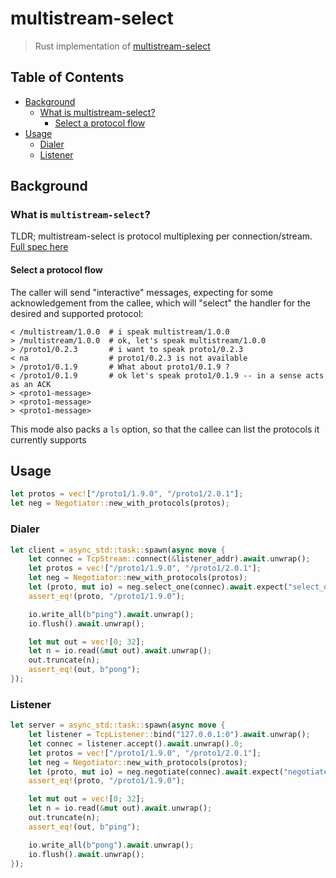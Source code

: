 # multistream-select

> Rust implementation of [multistream-select](https://github.com/multiformats/multistream-select)

## Table of Contents

- [Background](#background)
  - [What is multistream-select?](#what-is-multistream-select)
    - [Select a protocol flow](#select-a-protocol-flow)
- [Usage](#usage)
    - [Dialer](#dialer)
    - [Listener](#listener)

## Background

### What is `multistream-select`?

TLDR; multistream-select is protocol multiplexing per connection/stream. [Full spec here](https://github.com/multiformats/multistream-select)

#### Select a protocol flow

The caller will send "interactive" messages, expecting for some acknowledgement from the callee, which will "select" the handler for the desired and supported protocol:

```console
< /multistream/1.0.0  # i speak multistream/1.0.0
> /multistream/1.0.0  # ok, let's speak multistream/1.0.0
> /proto1/0.2.3       # i want to speak proto1/0.2.3
< na                  # proto1/0.2.3 is not available
> /proto1/0.1.9       # What about proto1/0.1.9 ?
< /proto1/0.1.9       # ok let's speak proto1/0.1.9 -- in a sense acts as an ACK
> <proto1-message>
> <proto1-message>
> <proto1-message>
```

This mode also packs a `ls` option, so that the callee can list the protocols it currently supports

## Usage

```rust
let protos = vec!["/proto1/1.9.0", "/proto1/2.0.1"];
let neg = Negotiator::new_with_protocols(protos);
```

### Dialer

```rust
let client = async_std::task::spawn(async move {
    let connec = TcpStream::connect(&listener_addr).await.unwrap();
    let protos = vec!["/proto1/1.9.0", "/proto1/2.0.1"];
    let neg = Negotiator::new_with_protocols(protos);
    let (proto, mut io) = neg.select_one(connec).await.expect("select_one");
    assert_eq!(proto, "/proto1/1.9.0");

    io.write_all(b"ping").await.unwrap();
    io.flush().await.unwrap();

    let mut out = vec![0; 32];
    let n = io.read(&mut out).await.unwrap();
    out.truncate(n);
    assert_eq!(out, b"pong");
});
```

### Listener

```rust
let server = async_std::task::spawn(async move {
    let listener = TcpListener::bind("127.0.0.1:0").await.unwrap();
    let connec = listener.accept().await.unwrap().0;
    let protos = vec!["/proto1/1.9.0", "/proto1/2.0.1"];
    let neg = Negotiator::new_with_protocols(protos);
    let (proto, mut io) = neg.negotiate(connec).await.expect("negotiate");
    assert_eq!(proto, "/proto1/1.9.0");

    let mut out = vec![0; 32];
    let n = io.read(&mut out).await.unwrap();
    out.truncate(n);
    assert_eq!(out, b"ping");

    io.write_all(b"pong").await.unwrap();
    io.flush().await.unwrap();
});
```
